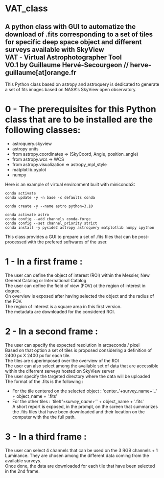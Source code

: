 # VAT_class  
A python class with GUI to automatize the download of .fits corresponding to a set of tiles for specific deep space object and different surveys available with SkyView  
                                            VAT - Virtual Astrophotographer Tool    
                            V0.1 by Guillaume Hervé-Secourgeon // herve-guillaume[at]orange.fr                               
----------------------------------------------------------------------------------------------------------------

This Python class based on astropy and astroquery is dedicated to generate a set of fits images based on NASA's SkyView open observatory.  


# 0 - The prerequisites for this Python class that are to be installed are the following classes:  
 - astroquery.skyview
 - astropy units
 - from astropy.coordinates => (SkyCoord, Angle, position_angle)
 - from astropy.wcs => WCS
 - from astropy.visualization => astropy_mpl_style
 - matplotlib.pyplot
 - numpy

Here is an example of virtual environment built with miniconda3:

```
conda activate
conda update -y -n base -c defaults conda

conda create -y --name astro python=3.10

conda activate astro
conda config --add channels conda-forge
conda config --set channel_priority strict
conda install -y pyside2 astropy astroquery matplotlib numpy ipython
```

This class provides a GUI to prepare a set of .fits files that can be post-processed with the prefered softwares of the user.  
# 1 - In a first frame :  


 The user can define the object of interest (ROI) within the Messier, New General Catalog or International Catalog.  
 The user can define the field of view (FOV) ot the region of interest in degree.  
 On overview is exposed after having selected the object and the radius of the FOV.  
 The region of interest is a square area in this first version.  
 The metadata are downloaded for the considered ROI.  
# 2 - In a second frame :  

 The user can specify the expected resolution in arcseconds / pixel  
 Based on that option a set of tiles is proposed considering a definition of 2400 px X 2400 px for each tile.  
 The tiles are superimposed over the overview of the ROI  
 The user can also select among the available set of data that are accessible within the diferrent serveys hosted on SkyView server  
 The user specify the targeted directory where the data will be uploaded  
 The format of the .fits is the following :   
 - For the tile centered on the selected object : 'center_'+survey_name+'_' + object_name + '.fits'  
 - For the other tiles : 'tile#_'+survey_name+'_' + object_name + '.fits'  
 A short report is exposed, in the prompt, on the screen that summarizes the .fits files that have been downloaded and their location on the computer with the the full path.

# 3 - In a third frame :  
The user can select 4 channels that can be used on the 3 RGB channels + 1 Luminance. They are chosen among the different data coming from the available surveys.  
Once done, the data are downloaded for each tile that have been selected in the 2nd frame.
